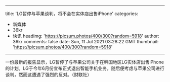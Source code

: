 
---
title: 'LG暂停与苹果谈判，将不会在实体店出售iPhone'
categories: 
 - 新媒体
 - 36kr
 - 快讯
headimg: 'https://picsum.photos/400/300?random=5918'
author: 36kr
comments: false
date: Sun, 11 Jul 2021 03:28:22 GMT
thumbnail: 'https://picsum.photos/400/300?random=5918'
---

<div>   
一份最新的报告显示，LG暂停了与苹果公司关于在韩国地区LG实体店出售iPhone的计划。LG于今年6月份宣布正式退出智能手机业务，随后便考虑与苹果公司进行谈判，然而这遭遇了强烈的反对。（财联社）  
</div>
            